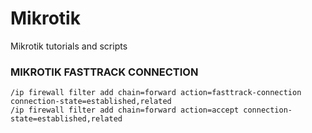 # Mikrotik
Mikrotik tutorials and scripts

### MIKROTIK FASTTRACK CONNECTION
```
/ip firewall filter add chain=forward action=fasttrack-connection connection-state=established,related
/ip firewall filter add chain=forward action=accept connection-state=established,related
```
